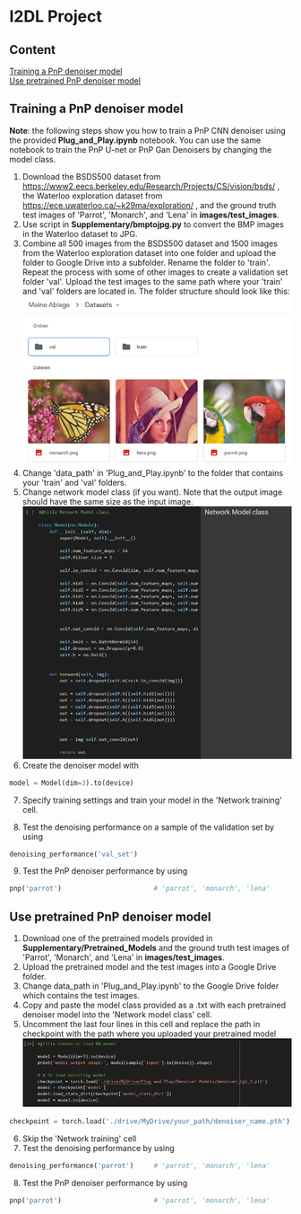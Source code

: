 # I2DL Project

## Content

[Training a PnP denoiser model](#training-a-pnp-denoiser-model) <br/>
[Use pretrained PnP denoiser model](#use-pretrained-pnp-denoiser-model) <br/>

## Training a PnP denoiser model
**Note**: the following steps show you how to train a PnP CNN denoiser using the provided **Plug_and_Play.ipynb** notebook. You can use the same notebook to train the PnP U-net or PnP Gan Denoisers by changing the model class.

1) Download the BSDS500 dataset from https://www2.eecs.berkeley.edu/Research/Projects/CS/vision/bsds/ , the Waterloo exploration dataset from https://ece.uwaterloo.ca/~k29ma/exploration/ , and the ground truth test images of 'Parrot', 'Monarch', and 'Lena' in **images/test_images**. 
2) Use script in **Supplementary/bmptojpg.py** to convert the BMP images in the Waterloo dataset to JPG.
3) Combine all 500 images from the BSDS500 dataset and 1500 images from the Waterloo exploration dataset into one folder and upload the folder to Google Drive into a subfolder.  Rename the folder to 'train'. Repeat the process with some of other images to create a validation set folder 'val'. Upload the test images to the same path where your 'train' and 'val' folders are located in. The folder structure should look like this:
![](images/folder_structure.png?raw=true)
4) Change 'data_path' in 'Plug_and_Play.ipynb' to the folder that contains your 'train' and 'val' folders.
5) Change network model class (if you want). Note that the output image should have the same size as the input image.
![](images/nn_class.png?raw=true)
6) Create the denoiser model with 
```python 
model = Model(dim=3).to(device)
````
7) Specify training settings and train your model in the 'Network training' cell.

8) Test the denoising performance on a sample of the validation set by using
```python
denoising_performance('val_set')
```
9) Test the PnP denoiser performance by using
```python
pnp('parrot')                       # 'parrot', 'monarch', 'lena'
```

## Use pretrained PnP denoiser model

1) Download one of the pretrained models provided in **Supplementary/Pretrained_Models** and the ground truth test images of 'Parrot', 'Monarch', and 'Lena' in **images/test_images**.
2) Upload the pretrained model and the test images into a Google Drive folder.
3) Change data_path in 'Plug_and_Play.ipynb' to the Google Drive folder which contains the test images.
4) Copy and paste the model class provided as a .txt with each pretrained denoiser model into the 'Network model class' cell.
5) Uncomment the last four lines in this cell and replace the path in checkpoint with the path where you uploaded your pretrained model
![](images/Load_NN_Model.png?raw=true)
```python
checkpoint = torch.load('./drive/MyDrive/your_path/denoiser_name.pth')
```
6) Skip the 'Network training' cell
7) Test the denoising performance by using
```python
denoising_performance('parrot')     # 'parrot', 'monarch', 'lena'
```
8) Test the PnP denoiser performance by using
```python
pnp('parrot')                       # 'parrot', 'monarch', 'lena'
``` 

